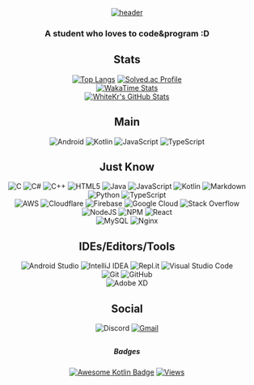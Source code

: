 <div align="center">
  
  [![header](https://capsule-render.vercel.app/api?type=waving&color=auto&height=300&section=header&text=Welcome&fontSize=90&animation=fadeIn&fontAlignY=38&desc=to%20WhiteKr's%20GitHub!&descAlignY=51&descAlign=62)](https://github.com/WhiteKr)
  
  <h3 align="center">A student who loves to code&program :D</h3>
  
  ## Stats
  [![Top Langs](https://github-readme-stats.vercel.app/api/top-langs/?username=WhiteKr&layout=compact)](https://github.com/WhiteKr)
  [![Solved.ac Profile](http://mazassumnida.wtf/api/v2/generate_badge?boj=WhiteKr)](https://solved.ac/WhiteKr)\
  [![WakaTime Stats](https://github-readme-stats.vercel.app/api/wakatime?username=WhiteKr&layout=compact)](https://wakatime.com/@WhiteKr)\
  <a href="https://github.com/WhiteKr/WhiteKr">
    <img align="center" src="https://github-readme-stats.vercel.app/api?username=WhiteKr&show_icons=true&line_height=27&count_private=true&title_color=FAEA88&text_color=CCC&icon_color=A9FF3F&bg_color=323232" alt="WhiteKr's GitHub Stats" />
  </a>
  
  ## Main
  ![Android](https://img.shields.io/badge/Android-3DDC84?style=for-the-badge&logo=android&logoColor=white)
  ![Kotlin](https://img.shields.io/badge/kotlin-%230095D5.svg?style=for-the-badge&logo=kotlin&logoColor=white)
  ![JavaScript](https://img.shields.io/badge/javascript-%23323330.svg?style=for-the-badge&logo=javascript&logoColor=%23F7DF1E)
  ![TypeScript](https://img.shields.io/badge/typescript-%23007ACC.svg?style=for-the-badge&logo=typescript&logoColor=white)
  
  ## Just Know
  ![C](https://img.shields.io/badge/c-%2300599C.svg?style=for-the-badge&logo=c&logoColor=white)
  ![C#](https://img.shields.io/badge/c%23-%23239120.svg?style=for-the-badge&logo=c-sharp&logoColor=white)
  ![C++](https://img.shields.io/badge/c++-%2300599C.svg?style=for-the-badge&logo=c%2B%2B&logoColor=white)
  ![HTML5](https://img.shields.io/badge/html5-%23E34F26.svg?style=for-the-badge&logo=html5&logoColor=white)
  ![Java](https://img.shields.io/badge/java-%23ED8B00.svg?style=for-the-badge&logo=java&logoColor=white)
  ![JavaScript](https://img.shields.io/badge/javascript-%23323330.svg?style=for-the-badge&logo=javascript&logoColor=%23F7DF1E)
  ![Kotlin](https://img.shields.io/badge/kotlin-%230095D5.svg?style=for-the-badge&logo=kotlin&logoColor=white)
  ![Markdown](https://img.shields.io/badge/markdown-%23000000.svg?style=for-the-badge&logo=markdown&logoColor=white)
  ![Python](https://img.shields.io/badge/python-3670A0?style=for-the-badge&logo=python&logoColor=ffdd54)
  ![TypeScript](https://img.shields.io/badge/typescript-%23007ACC.svg?style=for-the-badge&logo=typescript&logoColor=white)\
  ![AWS](https://img.shields.io/badge/AWS-%23FF9900.svg?style=for-the-badge&logo=amazon-aws&logoColor=white)
  ![Cloudflare](https://img.shields.io/badge/Cloudflare-F38020?style=for-the-badge&logo=Cloudflare&logoColor=white)
  ![Firebase](https://img.shields.io/badge/firebase-%23039BE5.svg?style=for-the-badge&logo=firebase)
  ![Google Cloud](https://img.shields.io/badge/GoogleCloud-%234285F4.svg?style=for-the-badge&logo=google-cloud&logoColor=white)
  ![Stack Overflow](https://img.shields.io/badge/-Stackoverflow-FE7A16?style=for-the-badge&logo=stack-overflow&logoColor=white)\
  ![NodeJS](https://img.shields.io/badge/node.js-6DA55F?style=for-the-badge&logo=node.js&logoColor=white)
  ![NPM](https://img.shields.io/badge/NPM-%23000000.svg?style=for-the-badge&logo=npm&logoColor=white)
  ![React](https://img.shields.io/badge/react-%2320232a.svg?style=for-the-badge&logo=react&logoColor=%2361DAFB)\
  ![MySQL](https://img.shields.io/badge/mysql-%2300f.svg?style=for-the-badge&logo=mysql&logoColor=white)
  ![Nginx](https://img.shields.io/badge/nginx-%23009639.svg?style=for-the-badge&logo=nginx&logoColor=white)
  
  ## IDEs/Editors/Tools
  ![Android Studio](https://img.shields.io/badge/Android%20Studio-3DDC84.svg?style=for-the-badge&logo=android-studio&logoColor=white)
  ![IntelliJ IDEA](https://img.shields.io/badge/IntelliJIDEA-000000.svg?style=for-the-badge&logo=intellij-idea&logoColor=white)
  ![Repl.it](https://img.shields.io/badge/Repl.it-%230D101E.svg?style=for-the-badge&logo=replit&logoColor=white)
  ![Visual Studio Code](https://img.shields.io/badge/Visual%20Studio%20Code-0078d7.svg?style=for-the-badge&logo=visual-studio-code&logoColor=white)\
  ![Git](https://img.shields.io/badge/git-%23F05033.svg?style=for-the-badge&logo=git&logoColor=white)
  ![GitHub](https://img.shields.io/badge/github-%23121011.svg?style=for-the-badge&logo=github&logoColor=white)\
  ![Adobe XD](https://img.shields.io/badge/Adobe%20XD-470137?style=for-the-badge&logo=Adobe%20XD&logoColor=#FF61F6)
  
  ## Social
  ![Discord](https://img.shields.io/badge/discord-%237289DA.svg?style=for-the-badge&logo=discord&logoColor=white)
  <a href="mailto:hanjisu2215g@gmail.com">
    ![Gmail](https://img.shields.io/badge/Gmail-D14836?style=for-the-badge&logo=gmail&logoColor=white)
  </a>
  
  ##
  ##### Badges
  [![Awesome Kotlin Badge](https://kotlin.link/awesome-kotlin.svg)](https://github.com/KotlinBy/awesome-kotlin)
  [![Views](https://hits.seeyoufarm.com/api/count/incr/badge.svg?url=https%3A%2F%2Fgithub.com%2FWhiteKr%2F&count_bg=%2379C83D&title_bg=%23555555&icon=github.svg&icon_color=%23E7E7E7&title=Views&edge_flat=false)](https://github.com/WhiteKr)
  <!-- [![Profile Views](https://komarev.com/ghpvc/?username=WhiteKr&color=FAC151)](https://github.com/WhiteKr) -->
  
</div>

